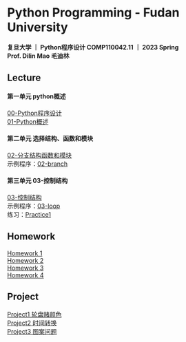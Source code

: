 # Python Programming - Fudan University

**复旦大学 ｜ Python程序设计 COMP110042.11 ｜ 2023 Spring  
Prof. Dilin Mao 毛迪林**

## Lecture
#### 第一单元 python概述
[00-Python程序设计](https://github.com/HuiyuanZheng02/Python_2023Spring/blob/main/PPT/00-Python%E7%A8%8B%E5%BA%8F%E8%AE%BE%E8%AE%A1.pdf)  
[01-Python概述](https://github.com/HuiyuanZheng02/Python_2023Spring/blob/main/PPT/01-python%E6%A6%82%E8%BF%B0.pdf)

#### 第二单元 选择结构、函数和模块
[02-分支结构函数和模块](https://github.com/HuiyuanZheng02/Python_2023Spring/blob/main/PPT/02-%E5%88%86%E6%94%AF%E7%BB%93%E6%9E%84%E5%87%BD%E6%95%B0%E5%92%8C%E6%A8%A1%E5%9D%97.pdf)  
示例程序：[02-branch](https://github.com/HuiyuanZheng02/Python_2023Spring/tree/main/%E7%A4%BA%E4%BE%8B%E7%A8%8B%E5%BA%8F/02-branch)

#### 第三单元 03-控制结构
[03-控制结构](https://github.com/HuiyuanZheng02/Python_2023Spring/blob/main/PPT/03-%E6%8E%A7%E5%88%B6%E7%BB%93%E6%9E%84.pdf)  
示例程序：[03-loop](https://github.com/HuiyuanZheng02/Python_2023Spring/tree/main/%E7%A4%BA%E4%BE%8B%E7%A8%8B%E5%BA%8F/03-loop)  
练习：[Practice1](https://github.com/HuiyuanZheng02/Python_2023Spring/tree/main/Practice/practices1)

## Homework
[Homework 1](https://github.com/HuiyuanZheng02/Python_2023Spring/blob/main/Homework-sol/python-w1-sol.txt)  
[Homework 2](https://github.com/HuiyuanZheng02/Python_2023Spring/blob/main/Homework-sol/python-w2-sol.txt)  
[Homework 3](https://github.com/HuiyuanZheng02/Python_2023Spring/blob/main/Homework-sol/python-w3-sol.txt)  
[Homework 4](https://github.com/HuiyuanZheng02/Python_2023Spring/blob/main/Homework-sol/python-w4-sol.txt)

## Project
[Project1 轮盘赌颜色](https://github.com/HuiyuanZheng02/Python_2023Spring/tree/main/Project/Project1%20%E8%BD%AE%E7%9B%98%E8%B5%8C%E9%A2%9C%E8%89%B2)  
[Project2 时间转换](https://github.com/HuiyuanZheng02/Python_2023Spring/tree/main/Project/Project2%20%E6%97%B6%E9%97%B4%E8%BD%AC%E6%8D%A2)  
[Project3 图案问题](https://github.com/HuiyuanZheng02/Python_2023Spring/tree/main/Project/Project3%20%E5%9B%BE%E6%A1%88%E9%97%AE%E9%A2%98)